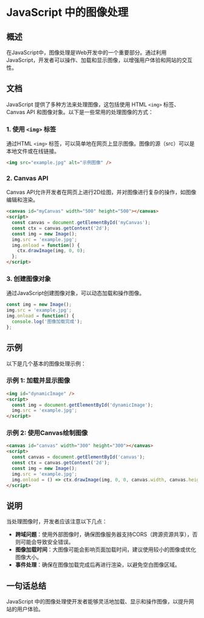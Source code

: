 <!--
Meta Description: # JavaScript 中的图像处理 ## 概述 在JavaScript中，图像处理是Web开发中的一个重要部分。通过利用JavaScript，开发者可以操作、加载和显示图像，以增强用户体验和网站的交互性。 ## 文档 JavaScript 提供了多种方法来处理图像，这包括使用 HTML `<im...
Meta Keywords: img, canvas, const, src, script
-->

# JavaScript 中的图像处理

## 概述
在JavaScript中，图像处理是Web开发中的一个重要部分。通过利用JavaScript，开发者可以操作、加载和显示图像，以增强用户体验和网站的交互性。

## 文档
JavaScript 提供了多种方法来处理图像，这包括使用 HTML `<img>` 标签、Canvas API 和图像对象。以下是一些常用的处理图像的方式：

### 1. 使用 `<img>` 标签
通过HTML `<img>` 标签，可以简单地在网页上显示图像。图像的源（src）可以是本地文件或在线链接。

```html
<img src="example.jpg" alt="示例图像" />
```

### 2. Canvas API
Canvas API允许开发者在网页上进行2D绘图，并对图像进行复杂的操作，如图像编辑和渲染。

```html
<canvas id="myCanvas" width="500" height="500"></canvas>
<script>
  const canvas = document.getElementById('myCanvas');
  const ctx = canvas.getContext('2d');
  const img = new Image();
  img.src = 'example.jpg';
  img.onload = function() {
    ctx.drawImage(img, 0, 0);
  };
</script>
```

### 3. 创建图像对象
通过JavaScript创建图像对象，可以动态加载和操作图像。

```javascript
const img = new Image();
img.src = 'example.jpg';
img.onload = function() {
  console.log('图像加载完成');
};
```

## 示例
以下是几个基本的图像处理示例：

### 示例 1: 加载并显示图像
```html
<img id="dynamicImage" />
<script>
  const img = document.getElementById('dynamicImage');
  img.src = 'example.jpg';
</script>
```

### 示例 2: 使用Canvas绘制图像
```html
<canvas id="canvas" width="300" height="300"></canvas>
<script>
  const canvas = document.getElementById('canvas');
  const ctx = canvas.getContext('2d');
  const img = new Image();
  img.src = 'example.jpg';
  img.onload = () => ctx.drawImage(img, 0, 0, canvas.width, canvas.height);
</script>
```

## 说明
当处理图像时，开发者应该注意以下几点：

- **跨域问题**：使用外部图像时，确保图像服务器支持CORS（跨源资源共享），否则可能会导致安全错误。
- **图像加载时间**：大图像可能会影响页面加载时间，建议使用较小的图像或优化图像大小。
- **事件处理**：确保在图像加载完成后再进行渲染，以避免空白图像区域。

## 一句话总结
JavaScript 中的图像处理使开发者能够灵活地加载、显示和操作图像，以提升网站的用户体验。